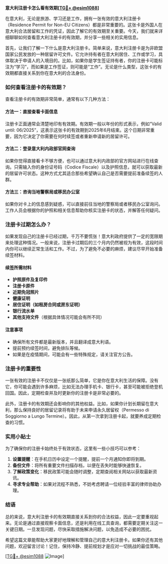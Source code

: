 **意大利注册卡怎么看有效期[[TG💪+ @esim1088](https://t.me/s/esim1088)]**

在意大利，无论是旅游、学习还是工作，拥有一张有效的意大利注册卡（Residence Permit for Non-EU Citizens）都是非常重要的。这张卡是外国人在意大利合法居留和工作的凭证，因此了解它的有效期至关重要。今天，我们就来详细聊聊如何查看意大利注册卡的有效期，并分享一些相关的实用信息。

首先，让我们了解一下什么是意大利注册卡。简单来说，意大利注册卡是为非欧盟国家公民发放的一种居留许可文件。它允许持有者在意大利居住、工作或学习，具体取决于申请人的入境目的。比如，如果你是学生签证持有者，你的注册卡可能标注为“学习”，而如果是工作签证，则可能是“工作”。无论是什么类型，这张卡的有效期都直接关系到你在意大利的合法身份。

### 如何查看注册卡的有效期？

查看注册卡的有效期非常简单，通常有以下几种方法：

#### 方法一：直接查看卡面信息
注册卡正面通常会清楚地印有有效期。有效期一般以年份的形式表示，例如“Valid until: 06/2025”，这表示这张卡的有效期到2025年6月结束。这个日期非常重要，因为它决定了你需要在何时续签或者重新申请新的居留许可。

#### 方法二：登录意大利内政部官网查询
如果你觉得直接看卡不够方便，也可以通过意大利内政部的官方网站进行在线查询。只需输入你的身份证号码（Codice Fiscale）以及护照信息，就可以获取最新的居留许可状态。这种方式尤其适合那些希望确认自己是否需要提前准备续签的人群。

#### 方法三：咨询当地警察局或移民办公室
如果你对卡上的信息感到疑惑，可以直接前往当地的警察局或者移民办公室询问。工作人员会根据你的护照和相关信息帮助你核实注册卡的状态，并解答任何疑问。

### 注册卡过期怎么办？

如果发现自己的注册卡已经过期，千万不要慌张！意大利政府提供了一定的宽限期来处理这种情况。一般来说，注册卡过期后的三个月内仍然被视为有效，这段时间内你可以继续正常生活和工作。不过，为了避免不必要的麻烦，建议尽早开始准备续签材料。

#### 续签所需材料
- **护照原件及复印件**
- **注册卡原件**
- **近期免冠照片**
- **健康证明**
- **居住证明（如租房合同或房东证明）**
- **银行流水单**
- **其他支持文件**（根据具体情况可能会有所不同）

#### 注意事项
- 确保所有文件都是最新版本，并且翻译成意大利语。
- 提前预约续签时间，避免排队等候。
- 如果是在疫情期间，可能会有一些特殊规定，请关注官方公告。

### 注册卡的重要性

一张有效的注册卡不仅仅是一张纸那么简单，它是你在意大利生活的保障。没有它，你可能会遇到许多麻烦，比如无法办理手机卡、银行卡，甚至可能被拒绝登机回国。因此，定期检查并及时更新你的注册卡是非常必要的。

此外，注册卡的有效期还会影响你的其他权益。比如，如果你计划长期留在意大利，那么保持良好的居留记录将有助于未来申请永久居留权（Permesso di Soggiorno a Lungo Termine）。因此，从第一次拿到注册卡起，就要养成定期检查的习惯。

### 实用小贴士

为了确保你的注册卡始终处于有效状态，这里有一些小技巧可以参考：
1. **设置提醒**：在手机日历中设定一个提醒，提前一个月通知你即将到期。
2. **备份文件**：将所有重要文件扫描存档，以便在丢失时能够快速恢复。
3. **了解政策变化**：移民政策可能会随时调整，定期查阅相关网站以获取最新资讯。
4. **寻求专业帮助**：如果对流程不熟悉，不妨考虑聘请一位经验丰富的律师协助办理。

### 结语

总的来说，意大利注册卡的有效期直接关系到你的合法权益，因此一定要重视起来。无论是通过直接观察卡面信息，还是利用在线工具查询，都需要定期关注这一关键日期。一旦发现问题，尽快采取措施解决问题，以免造成不必要的困扰。

希望这篇文章能帮助大家更好地理解和管理自己的意大利注册卡。如果你还有其他问题，欢迎留言讨论！记住，保持冷静、提前规划才是应对一切挑战的最佳策略。

[[TG💪+ @esim1088](https://t.me/s/esim1088) ![Image](https://i.postimg.cc/4NQfJmqS/Snipaste-2025-05-13-00-14-12.png)]